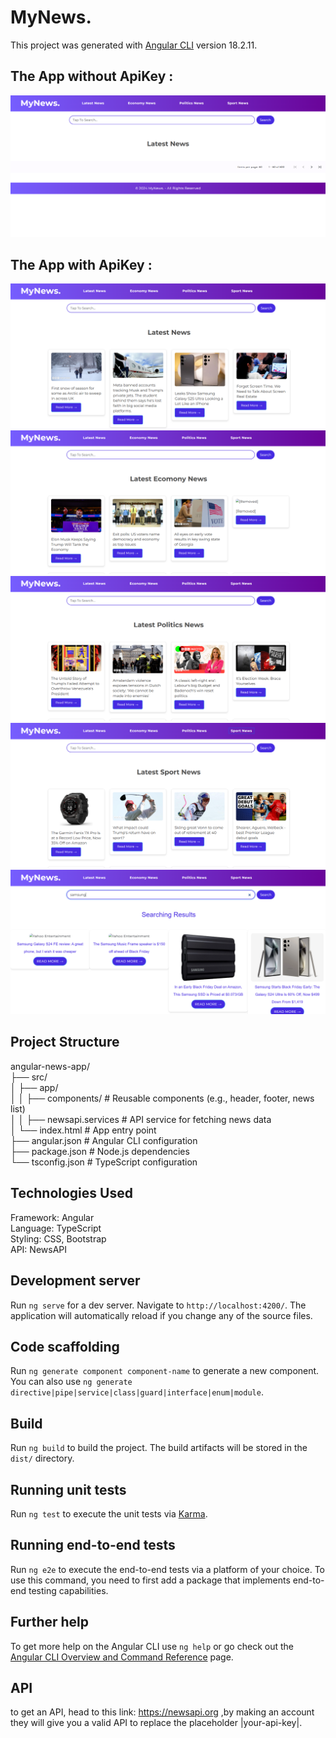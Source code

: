 # MyNews.

This project was generated with [Angular CLI](https://github.com/angular/angular-cli) version 18.2.11.

<h2>The App without ApiKey :</h2>

![Sample Image](1.png)

<h2>The App with ApiKey :</h2>

![Sample Image](2.png)
![Sample Image](3.png)
![Sample Image](4.png)
![Sample Image](5.png)
![Sample Image](6.png)

<h2>Project Structure</h2>

angular-news-app/<br>
├── src/<br>
│   ├── app/<br>
│   │   ├── components/       # Reusable components (e.g., header, footer, news list)<br>
│   │   ├── newsapi.services  # API service for fetching news data<br>
│   └── index.html            # App entry point<br>
├── angular.json              # Angular CLI configuration<br>
├── package.json              # Node.js dependencies<br>
└── tsconfig.json             # TypeScript configuration<br>

<h2>Technologies Used</h2>

Framework: Angular<br>
Language: TypeScript<br>
Styling: CSS, Bootstrap<br>
API: NewsAPI<br>


## Development server

Run `ng serve` for a dev server. Navigate to `http://localhost:4200/`. The application will automatically reload if you change any of the source files.

## Code scaffolding

Run `ng generate component component-name` to generate a new component. You can also use `ng generate directive|pipe|service|class|guard|interface|enum|module`.

## Build

Run `ng build` to build the project. The build artifacts will be stored in the `dist/` directory.

## Running unit tests

Run `ng test` to execute the unit tests via [Karma](https://karma-runner.github.io).

## Running end-to-end tests

Run `ng e2e` to execute the end-to-end tests via a platform of your choice. To use this command, you need to first add a package that implements end-to-end testing capabilities.

## Further help

To get more help on the Angular CLI use `ng help` or go check out the [Angular CLI Overview and Command Reference](https://angular.dev/tools/cli) page.

## API

to get an API, head to this link: https://newsapi.org ,by making an account they will give you a valid API to replace the placeholder |your-api-key|.

